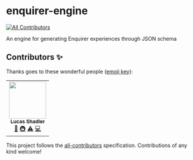 # enquirer-engine
<!-- ALL-CONTRIBUTORS-BADGE:START - Do not remove or modify this section -->
[![All Contributors](https://img.shields.io/badge/all_contributors-1-orange.svg?style=flat-square)](#contributors-)
<!-- ALL-CONTRIBUTORS-BADGE:END -->
An engine for generating Enquirer experiences through JSON schema

## Contributors ✨

Thanks goes to these wonderful people ([emoji key](https://allcontributors.org/docs/en/emoji-key)):

<!-- ALL-CONTRIBUTORS-LIST:START - Do not remove or modify this section -->
<!-- prettier-ignore-start -->
<!-- markdownlint-disable -->
<table>
  <tr>
    <td align="center"><a href="https://lshadler.github.io/"><img src="https://avatars.githubusercontent.com/u/23409677?v=4?s=100" width="100px;" alt=""/><br /><sub><b>Lucas Shadler</b></sub></a><br /><a href="https://github.com/sumwatshade/enquirer-engine/commits?author=sumwatshade" title="Documentation">📖</a> <a href="#infra-sumwatshade" title="Infrastructure (Hosting, Build-Tools, etc)">🚇</a> <a href="https://github.com/sumwatshade/enquirer-engine/commits?author=sumwatshade" title="Tests">⚠️</a> <a href="https://github.com/sumwatshade/enquirer-engine/commits?author=sumwatshade" title="Code">💻</a></td>
  </tr>
</table>

<!-- markdownlint-restore -->
<!-- prettier-ignore-end -->

<!-- ALL-CONTRIBUTORS-LIST:END -->

This project follows the [all-contributors](https://github.com/all-contributors/all-contributors) specification. Contributions of any kind welcome!